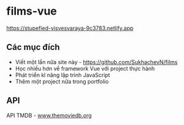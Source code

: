 # films-vue
https://stupefied-visvesvaraya-9c3783.netlify.app

## Các mục đích
* Viết một lần nữa site này - https://github.com/SukhachevN/films
* Học nhiều hơn về framework Vue với project thực hành
* Phát triển kĩ năng lập trình JavaScript 
* Thêm một project nữa trong portfolio  

## API

API TMDB - www.themoviedb.org
